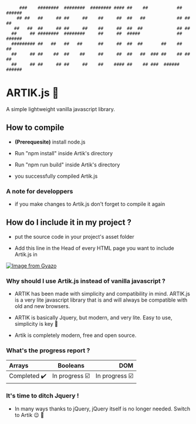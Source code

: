          ###    ########  ########  ######## #### ##    ##           ##  ######  
        ## ##   ##     ## ##     ##    ##     ##  ##   ##            ## ##    ## 
       ##   ##  ##     ## ##     ##    ##     ##  ##  ##             ## ##       
      ##     ## ########  ########     ##     ##  #####              ##  ######  
      ######### ##   ##   ##   ##      ##     ##  ##  ##       ##    ##       ##        
      ##     ## ##    ##  ##    ##     ##     ##  ##   ##  ### ##    ## ##    ## 
      ##     ## ##     ## ##     ##    ##    #### ##    ## ###  ######   ######  
      

# ARTIK.js 🧊
A simple lightweight vanilla javascript library.

## How to compile

* **(Prerequesite)** install node.js 

* Run "npm install" inside Artik's directory

* Run "npm run build" inside Artik's directory

* you successfully compiled Artik.js

### A note for developpers

* if you make changes to Artik.js don't forget to compile it again 

## How do I include it in my project ?

* put the source code in your project's asset folder

* Add this line in the Head of every HTML page you want to include Artik.js in

[![Image from Gyazo](https://i.gyazo.com/f5796af1b3caac9b2725b15d8312f4cd.png)](https://gyazo.com/f5796af1b3caac9b2725b15d8312f4cd)


### Why should I use Artik.js instead of vanilla javascript ?
* ARTIK has been made with simplicity and compatibility in mind. ARTIK.js is a very lite javascript library that is and will always be compatible with old and new browsers.

* ARTIK is basically Jquery, but modern, and very lite. Easy to use, simplicity is key :key:

* Artik is completely modern, free and open source. 


### What's the progress report ?

|     **Arrays**     |   **Booleans**   | **DOM**     |
| :------------- | :----------: | -----------: |
|  Completed ✔️ | In progress ☑️   | In progress ☑️    |


### It's time to ditch Jquery !

* In many ways thanks to jQuery, jQuery itself is no longer needed. Switch to Artik 😉 🧊
